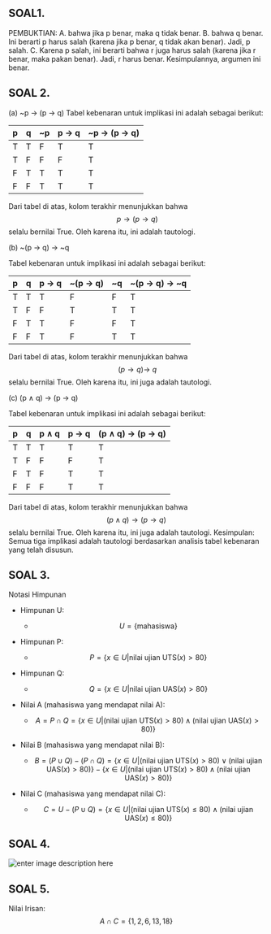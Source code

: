 ## SOAL1.
PEMBUKTIAN:
  A. bahwa jika p benar, maka q tidak benar.
  B. bahwa q benar. Ini berarti p harus salah (karena jika p benar, q  tidak        akan benar). Jadi, p salah.
C. Karena p salah, ini berarti bahwa r juga harus salah (karena jika r benar, maka pakan benar). Jadi, r harus benar.
Kesimpulannya, argumen ini benar.

## SOAL 2.
(a) ~p → (p → q)
Tabel kebenaran untuk implikasi ini adalah sebagai berikut:

| p     | q     | ~p    | p → q | ~p → (p → q) |
|-------|-------|-------|-------|---------------|
| T     | T     | F     | T     | T             |
| T     | F     | F     | F     | T             |
| F     | T     | T     | T     | T             |
| F     | F     | T     | T     | T             |

Dari tabel di atas, kolom terakhir menunjukkan bahwa $$ ~p → (p → q) $$ selalu bernilai True. Oleh karena itu, ini adalah tautologi.

(b) ~(p → q) → ~q

Tabel kebenaran untuk implikasi ini adalah sebagai berikut:

| p     | q     | p → q | ~(p → q) | ~q    | ~(p → q) → ~q |
|-------|-------|-------|----------|-------|----------------|
| T     | T     | T     | F        | F     | T              |
| T     | F     | F     | T        | T     | T              |
| F     | T     | T     | F        | F     | T              |
| F     | F     | T     | F        | T     | T              |

Dari tabel di atas, kolom terakhir menunjukkan bahwa $$ ~(p → q) → ~q $$ selalu bernilai True. Oleh karena itu, ini juga adalah tautologi.

(c) (p ∧ q) → (p → q)

Tabel kebenaran untuk implikasi ini adalah sebagai berikut:

| p     | q     | p ∧ q | p → q  | (p ∧ q) → (p → q) |
|-------|-------|-------|--------|---------------------|
| T     | T     | T     | T      | T                   |
| T     | F     | F     | F      | T                   |
| F     | T     | F     | T      | T                   |
| F     | F     | F     | T      | T                   |

Dari tabel di atas, kolom terakhir menunjukkan bahwa $$ (p ∧ q) → (p → q) $$ selalu bernilai True. Oleh karena itu, ini juga adalah tautologi.
Kesimpulan:
Semua tiga implikasi adalah tautologi berdasarkan analisis tabel kebenaran yang telah disusun.

## SOAL 3.
Notasi Himpunan

- Himpunan U: 
  - $$ U = \{ \text{mahasiswa} \} $$

- Himpunan P: 
  - $$ P = \{ x \in U | \text{nilai ujian UTS}(x) > 80 \} $$

- Himpunan Q: 
  - $$ Q = \{ x \in U | \text{nilai ujian UAS}(x) > 80 \} $$

- Nilai A (mahasiswa yang mendapat nilai A):
  - $$ A = P \cap Q = \{ x \in U | (\text{nilai ujian UTS}(x) > 80) \land (\text{nilai ujian UAS}(x) > 80) \} $$

- Nilai B (mahasiswa yang mendapat nilai B):
  - $$ B = (P \cup Q) - (P \cap Q) = \{ x \in U | (\text{nilai ujian UTS}(x) > 80) \lor (\text{nilai ujian UAS}(x) > 80) \} - \{ x \in U | (\text{nilai ujian UTS}(x) > 80) \land (\text{nilai ujian UAS}(x) > 80) \} $$

- Nilai C (mahasiswa yang mendapat nilai C):
  - $$ C = U - (P \cup Q) = \{ x \in U | (\text{nilai ujian UTS}(x) ≤ 80) \land (\text{nilai ujian UAS}(x) ≤ 80) \} $$

## SOAL 4.
![enter image description here](https://i.postimg.cc/85rcJyYV/Cuplikan-layar-2024-09-25-135810.png)
## SOAL 5.
Nilai Irisan:
$$ A \cap C = \{1, 2, 6, 13, 18\} $$

